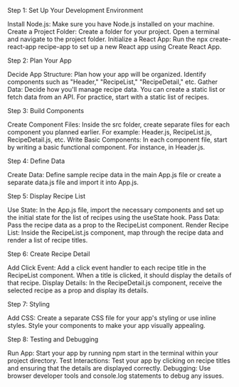 
Step 1: Set Up Your Development Environment

Install Node.js: Make sure you have Node.js installed on your machine. 
Create a Project Folder: Create a folder for your project. Open a terminal and navigate to the project folder.
Initialize a React App: Run the npx create-react-app recipe-app to set up a new React app using Create React App.

Step 2: Plan Your App

Decide App Structure: Plan how your app will be organized. Identify components such as "Header," "RecipeList," "RecipeDetail," etc.
Gather Data: Decide how you'll manage recipe data. You can create a static list or fetch data from an API. For practice, start with a static list of recipes.

Step 3: Build Components

Create Component Files: Inside the src folder, create separate files for each component you planned earlier. For example: Header.js, RecipeList.js, RecipeDetail.js, etc.
Write Basic Components: In each component file, start by writing a basic functional component. For instance, in Header.js.

Step 4: Define Data

Create Data: Define sample recipe data in the main App.js file or create a separate data.js file and import it into App.js.

Step 5: Display Recipe List

Use State: In the App.js file, import the necessary components and set up the initial state for the list of recipes using the useState hook.
Pass Data: Pass the recipe data as a prop to the RecipeList component.
Render Recipe List: Inside the RecipeList.js component, map through the recipe data and render a list of recipe titles.

Step 6: Create Recipe Detail

Add Click Event: Add a click event handler to each recipe title in the RecipeList component. When a title is clicked, it should display the details of that recipe.
Display Details: In the RecipeDetail.js component, receive the selected recipe as a prop and display its details.

Step 7: Styling

Add CSS: Create a separate CSS file for your app's styling or use inline styles. Style your components to make your app visually appealing.

Step 8: Testing and Debugging

Run App: Start your app by running npm start in the terminal within your project directory.
Test Interactions: Test your app by clicking on recipe titles and ensuring that the details are displayed correctly.
Debugging: Use browser developer tools and console.log statements to debug any issues.
